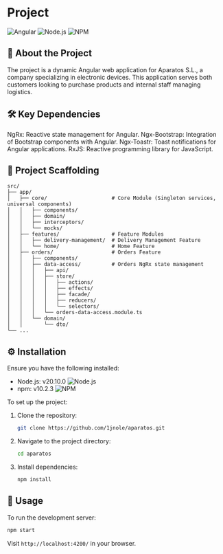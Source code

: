 # Project

![Angular](https://img.shields.io/badge/Angular-17-DD0031?style=for-the-badge&logo=angular)
![Node.js](https://img.shields.io/badge/Node.js-20.10.0-339933?style=for-the-badge&logo=node.js)
![NPM](https://img.shields.io/badge/npm-10.2.3-CB3837?style=for-the-badge&logo=npm)

## :page_facing_up: About the Project

The  project is a dynamic Angular web application for Aparatos S.L., a company specializing in electronic devices. This application serves both customers looking to purchase products and internal staff managing logistics.

## :hammer_and_wrench: Key Dependencies
NgRx: Reactive state management for Angular.
Ngx-Bootstrap: Integration of Bootstrap components with Angular.
Ngx-Toastr: Toast notifications for Angular applications.
RxJS: Reactive programming library for JavaScript.


## :open_file_folder: Project Scaffolding

```
src/
├── app/
│   ├── core/                     # Core Module (Singleton services, universal components)
│   │   ├── components/
│   │   ├── domain/
│   │   ├── interceptors/
│   │   └── mocks/
│   ├── features/                 # Feature Modules
│   │   ├── delivery-management/  # Delivery Management Feature
│   │   └── home/                 # Home Feature
│   ├── orders/                   # Orders Feature
│   │   ├── components/
│   │   ├── data-access/          # Orders NgRx state management
│   │   │   ├── api/
│   │   │   ├── store/
│   │   │   │   ├── actions/
│   │   │   │   ├── effects/
│   │   │   │   ├── facade/
│   │   │   │   ├── reducers/
│   │   │   │   └── selectors/
│   │   │   └── orders-data-access.module.ts
│   │   └── domain/
│   │       └── dto/
└── ...
```

## :gear: Installation

Ensure you have the following installed:
- Node.js: v20.10.0 ![Node.js](https://img.shields.io/badge/Node.js-20.10.0-339933?style=flat-square&logo=node.js)
- npm: v10.2.3 ![NPM](https://img.shields.io/badge/npm-10.2.3-CB3837?style=flat-square&logo=npm)

To set up the project:

1. Clone the repository:
   ```sh
   git clone https://github.com/1jnole/aparatos.git
   ```
2. Navigate to the project directory:
   ```sh
   cd aparatos
   ```
3. Install dependencies:
   ```sh
   npm install
   ```

## :rocket: Usage

To run the development server:
```sh
npm start
```
Visit `http://localhost:4200/` in your browser.

